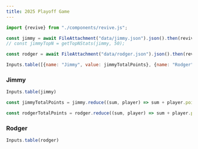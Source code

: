 ```yaml
---
title: 2025 Playoff Game
---
```



```js
import {revive} from "./components/revive.js";
```

```js
const jimmy = await FileAttachment("data/jimmy.json").json().then(revive);
// const jimmyTopN = getTopNStats(jimmy, 50);
```

```js
const rodger = await FileAttachment("data/rodger.json").json().then(revive);
```

```js
Inputs.table([{name: "Jimmy", value: jimmyTotalPoints}, {name: "Rodger", value: rodgerTotalPoints}])
```

### Jimmy

```js
Inputs.table(jimmy)
```

```js
const jimmyTotalPoints = jimmy.reduce((sum, player) => sum + player.points, 0);
```

```js
const rodgerTotalPoints = rodger.reduce((sum, player) => sum + player.points, 0);
```

### Rodger

```js
Inputs.table(rodger)
```



